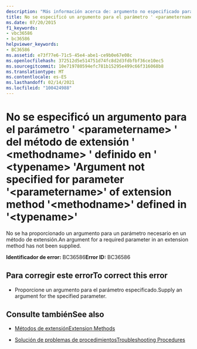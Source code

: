 ```yaml
---
description: "Más información acerca de: argumento no especificado para el parámetro ' <parametername> ' del método de extensión ' <methodname> ' definido en ' <typename> '"
title: No se especificó un argumento para el parámetro ' <parametername> ' del método de extensión ' <methodname> ' definido en ' <typename> '
ms.date: 07/20/2015
f1_keywords:
- vbc36586
- bc36586
helpviewer_keywords:
- BC36586
ms.assetid: e73f77e6-71c5-45e4-abe1-ce9b0e67e08c
ms.openlocfilehash: 372512d5e514751d74fc8d2d3fdbfbf36ce10ec5
ms.sourcegitcommit: 10e719780594efc781b15295e499c66f316068b8
ms.translationtype: MT
ms.contentlocale: es-ES
ms.lasthandoff: 02/14/2021
ms.locfileid: "100424988"
---
```

# <a name="argument-not-specified-for-parameter-parametername-of-extension-method-methodname-defined-in-typename"></a><span data-ttu-id="4c111-103">No se especificó un argumento para el parámetro ' \<parametername> ' del método de extensión ' \<methodname> ' definido en ' \<typename> '</span><span class="sxs-lookup"><span data-stu-id="4c111-103">Argument not specified for parameter '\<parametername>' of extension method '\<methodname>' defined in '\<typename>'</span></span>

<span data-ttu-id="4c111-104">No se ha proporcionado un argumento para un parámetro necesario en un método de extensión.</span><span class="sxs-lookup"><span data-stu-id="4c111-104">An argument for a required parameter in an extension method has not been supplied.</span></span>  
  
 <span data-ttu-id="4c111-105">**Identificador de error:** BC36586</span><span class="sxs-lookup"><span data-stu-id="4c111-105">**Error ID:** BC36586</span></span>  
  
## <a name="to-correct-this-error"></a><span data-ttu-id="4c111-106">Para corregir este error</span><span class="sxs-lookup"><span data-stu-id="4c111-106">To correct this error</span></span>  
  
- <span data-ttu-id="4c111-107">Proporcione un argumento para el parámetro especificado.</span><span class="sxs-lookup"><span data-stu-id="4c111-107">Supply an argument for the specified parameter.</span></span>  
  
## <a name="see-also"></a><span data-ttu-id="4c111-108">Consulte también</span><span class="sxs-lookup"><span data-stu-id="4c111-108">See also</span></span>

- [<span data-ttu-id="4c111-109">Métodos de extensión</span><span class="sxs-lookup"><span data-stu-id="4c111-109">Extension Methods</span></span>](../programming-guide/language-features/procedures/extension-methods.md)

- [<span data-ttu-id="4c111-110">Solución de problemas de procedimientos</span><span class="sxs-lookup"><span data-stu-id="4c111-110">Troubleshooting Procedures</span></span>](../programming-guide/language-features/procedures/troubleshooting-procedures.md)
